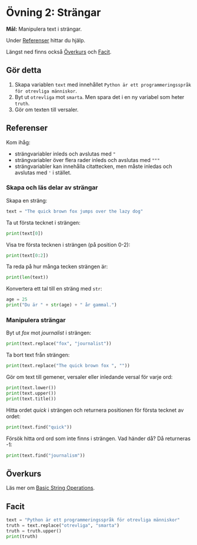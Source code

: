 # Övning 2: Strängar

**Mål:** Manipulera text i strängar.

Under [Referenser](#referenser) hittar du hjälp.

Längst ned finns också [Överkurs](#Överkurs) och [Facit](#facit).

## Gör detta

1. Skapa variablen `text` med innehållet `Python är ett programmeringsspråk för otrevliga människor`.
2. Byt ut `otrevliga` mot `smarta`. Men spara det i en ny variabel som heter `truth`.
3. Gör om texten till versaler.

## Referenser

Kom ihåg:

- strängvariabler inleds och avslutas med `"`
- strängvariabler över flera rader inleds och avslutas med `"""`
- strängvariabler kan innehålla citattecken, men måste inledas och avslutas med `'` i stället.

### Skapa och läs delar av strängar

Skapa en sträng:
```py
text = "The quick brown fox jumps over the lazy dog"
```

Ta ut första tecknet i strängen:
```py
print(text[0])
```

Visa tre första tecknen i strängen (på position 0-2):
```py
print(text[0:2])
```

Ta reda på hur många tecken strängen är:
```py
print(len(text))
```

Konvertera ett tal till en sträng med `str`:
```py
age = 25
print("Du är " + str(age) + " år gammal.")
```

### Manipulera strängar

Byt ut *fox* mot *journalist* i strängen:
```py
print(text.replace("fox", "journalist"))
```

Ta bort text från strängen:
```py
print(text.replace("The quick brown fox ", ""))
```

Gör om text till gemener, versaler eller inledande versal för varje ord:
```py
print(text.lower())
print(text.upper())
print(text.title())
```

Hitta ordet *quick* i strängen och returnera positionen för första tecknet av ordet:
```py
print(text.find("quick"))
```

Försök hitta ord ord som inte finns i strängen. Vad händer då? Då returneras -1:
```py
print(text.find("journalism"))
```

## Överkurs

Läs mer om [Basic String Operations](https://www.learnpython.org/en/Basic_String_Operations).

## Facit

```py
text = "Python är ett programmeringsspråk för otrevliga människor"
truth = text.replace("otrevliga", "smarta")
truth = truth.upper()
print(truth)
```
